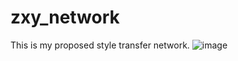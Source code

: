 # zxy_network
This is my proposed style transfer network.
![image](https://github.com/miaopashi-zxy/zxy_network/blob/main/image/fig.jpg)
